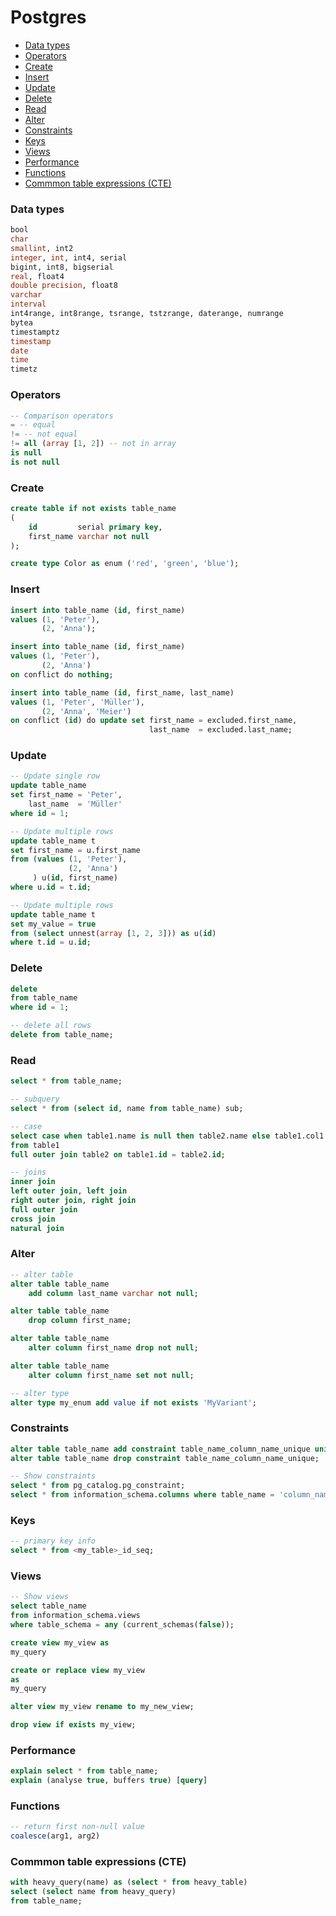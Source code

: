 <!-- markdownlint-disable MD001 -->

# Postgres

- [Data types](#data-types)
- [Operators](#operators)
- [Create](#create)
- [Insert](#insert)
- [Update](#update)
- [Delete](#delete)
- [Read](#read)
- [Alter](#alter)
- [Constraints](#constraints)
- [Keys](#keys)
- [Views](#views)
- [Performance](#performance)
- [Functions](#functions)
- [Commmon table expressions (CTE)](#commmon-table-expressions-cte)

### Data types

```sql
bool
char
smallint, int2
integer, int, int4, serial
bigint, int8, bigserial
real, float4
double precision, float8
varchar
interval
int4range, int8range, tsrange, tstzrange, daterange, numrange
bytea
timestamptz
timestamp
date
time
timetz
```

### Operators

```sql
-- Comparison operators
= -- equal
!= -- not equal
!= all (array [1, 2]) -- not in array
is null
is not null
```

### Create

```sql
create table if not exists table_name
(
    id         serial primary key,
    first_name varchar not null
);

create type Color as enum ('red', 'green', 'blue');
```

### Insert

```sql
insert into table_name (id, first_name)
values (1, 'Peter'),
       (2, 'Anna');

insert into table_name (id, first_name)
values (1, 'Peter'),
       (2, 'Anna')
on conflict do nothing;

insert into table_name (id, first_name, last_name)
values (1, 'Peter', 'Müller'),
       (2, 'Anna', 'Meier')
on conflict (id) do update set first_name = excluded.first_name,
                               last_name  = excluded.last_name;
```

### Update

```sql
-- Update single row
update table_name
set first_name = 'Peter',
    last_name  = 'Müller'
where id = 1;

-- Update multiple rows
update table_name t
set first_name = u.first_name
from (values (1, 'Peter'),
             (2, 'Anna')
     ) u(id, first_name)
where u.id = t.id;

-- Update multiple rows
update table_name t
set my_value = true
from (select unnest(array [1, 2, 3])) as u(id)
where t.id = u.id;
```

### Delete

```sql
delete
from table_name
where id = 1;

-- delete all rows
delete from table_name;
```

### Read

```sql
select * from table_name;

-- subquery
select * from (select id, name from table_name) sub;

-- case
select case when table1.name is null then table2.name else table1.col1 end as name
from table1
full outer join table2 on table1.id = table2.id;

-- joins
inner join
left outer join, left join
right outer join, right join
full outer join
cross join
natural join

```

### Alter

```sql
-- alter table
alter table table_name
    add column last_name varchar not null;

alter table table_name
    drop column first_name;

alter table table_name
    alter column first_name drop not null;

alter table table_name
    alter column first_name set not null;

-- alter type
alter type my_enum add value if not exists 'MyVariant';
```

### Constraints

```sql
alter table table_name add constraint table_name_column_name_unique unique (column_name);
alter table table_name drop constraint table_name_column_name_unique;

-- Show constraints
select * from pg_catalog.pg_constraint;
select * from information_schema.columns where table_name = 'column_name';
```

### Keys

``` sql
-- primary key info
select * from <my_table>_id_seq;
```

### Views

```sql
-- Show views
select table_name
from information_schema.views
where table_schema = any (current_schemas(false));

create view my_view as
my_query

create or replace view my_view
as
my_query

alter view my_view rename to my_new_view;

drop view if exists my_view;
```

### Performance

```sql
explain select * from table_name;
explain (analyse true, buffers true) [query]
```

### Functions

``` sql
-- return first non-null value
coalesce(arg1, arg2)
```

### Commmon table expressions (CTE)

``` sql
with heavy_query(name) as (select * from heavy_table)
select (select name from heavy_query)
from table_name;
```
